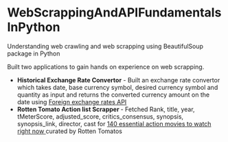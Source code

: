 # WebScrappingAndAPIFundamentalsInPython
Understanding web crawling and web scrapping using BeautifulSoup package in Python

Built two applications to gain hands on experience on web scrapping.

<ul>
  <li> <b>Historical Exchange Rate Convertor</b> -  Built an exchange rate convertor which takes date, base currency symbol, desired currency symbol and quantity as input and returns the converted currency amount on the date using <a href="https://api.exchangeratesapi.io"> Foreign exchange rates API </a>
  <li> <b>Rotten Tomato Action list Scrapper </b> -  Fetched Rank, title, year, tMeterScore, adjusted_score,	critics_consensus, synopsis, synopsis_link, director, cast for <a href= "https://editorial.rottentomatoes.com/guide/140-essential-action-movies-to-watch-now/" >140 essential action movies to watch right now </a>curated by Rotten Tomatos

